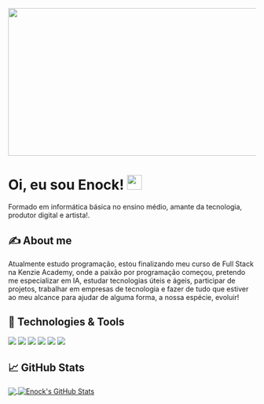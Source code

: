 <!-- More info, tips and tricks for making GitHub Profile README can be found in my article at https://towardsdatascience.com/build-a-stunning-readme-for-your-github-profile-9b80434fe5d7 -->

<img src="https://github.com/bernardoenock/bernardoenock/blob/main/src/assets/img/fundo.jpg?raw=true" width="1000px" height="300px" />

# Oi, eu sou Enock! <img src="https://raw.githubusercontent.com/MartinHeinz/MartinHeinz/master/wave.gif" width="30px" height="30px" />

Formado em informática básica no ensino médio, amante da tecnologia, produtor digital e artista!.

## &#x270d; About me

Atualmente estudo programação, estou finalizando meu curso de Full Stack na Kenzie Academy, onde a paixão por programação começou, pretendo me especializar em IA, estudar tecnologias úteis e ágeis, participar de projetos, trabalhar em empresas de tecnologia e fazer de tudo que estiver ao meu alcance para ajudar de alguma forma, a nossa espécie, evoluir!

## 🔧 Technologies & Tools

![](https://img.shields.io/badge/OS-Linux-informational?style=flat&logo=linux&logoColor=white&color=2bbc8a)
![](https://img.shields.io/badge/Code-Python-informational?style=flat&logo=python&logoColor=white&color=2bbc8a)
![](https://img.shields.io/badge/Code-JavaScript-informational?style=flat&logo=javascript&logoColor=white&color=2bbc8a)
![](https://img.shields.io/badge/Code-TypeScript-informational?style=flat&logo=typescript&logoColor=white&color=2bbc8a)
![](https://img.shields.io/badge/Tools-PostgreSQL-informational?style=flat&logo=postgresql&logoColor=white&color=2bbc8a)
![](https://img.shields.io/badge/Tools-Docker-informational?style=flat&logo=docker&logoColor=white&color=2bbc8a)

## &#x1f4c8; GitHub Stats

<a href="https://github.com/bernardoenock/bernardoenock">
  <img align="center" src="https://github-readme-stats.vercel.app/api/top-langs/?username=bernardoenock&hide=java,tex&title_color=ffffff&text_color=c9cacc&icon_color=2bbc8a&bg_color=1d1f21&langs_count=3" />
</a>
<a href="https://github.com/bernardoenock/bernardoenock">
  <img align="center" src="https://github-readme-stats.vercel.app/api?username=bernardoenock&show_icons=true&line_height=27&count_private=true&title_color=ffffff&text_color=c9cacc&icon_color=2bbc8a&bg_color=1d1f21" alt="Enock's GitHub Stats" />
</a>

<!-- <a href="https://github.com/bernardoenock/python-project-blueprint">
  <img align="center" src="https://github-readme-stats.vercel.app/api/pin/?username=bernardoenock&repo=python-project-blueprint&title_color=ffffff&text_color=c9cacc&icon_color=2bbc8a&bg_color=1d1f21" />
</a>


<a href="https://github.com/bernardoenock/go-project-blueprint">
  <img align="center" src="https://github-readme-stats.vercel.app/api/pin/?username=bernardoenock&repo=go-project-blueprint&title_color=ffffff&text_color=c9cacc&icon_color=2bbc8a&bg_color=1d1f21" />
</a>     -->

<!-- links to social media icons -->

<!-- icons with padding -->

[1.1]: http://i.imgur.com/tXSoThF.png "twitter icon with padding"
[2.1]: http://i.imgur.com/0o48UoR.png "github icon with padding"

<!-- icons without padding -->

[1.2]: http://i.imgur.com/wWzX9uB.png "twitter icon without padding"
[2.2]: http://i.imgur.com/9I6NRUm.png "github icon without padding"
[3.2]: https://raw.githubusercontent.com/bernardoenock/bernardoenock/master/linkedin-3-16.png "LinkedIn icon without padding"

<!-- links to your social media accounts -->

[1]: https://twitter.com/Martin_Heinz_
[2]: https://github.com/MartinHeinz
[3]: https://www.linkedin.com/in/heinz-martin/

<!-- Resources -->
<!-- Icons: https://simpleicons.org/ -->
<!-- GitHub Stats: https://github.com/anuraghazra/github-readme-stats -->
<!-- Emojis: https://emojipedia.org/emoji/ -->
<!-- HTML Emojis: https://www.fileformat.info/index.htm -->
<!-- Shields: https://shields.io/ -->
<!-- Awesome GitHub Profile README: https://github.com/abhisheknaiidu/awesome-github-profile-readme -->
